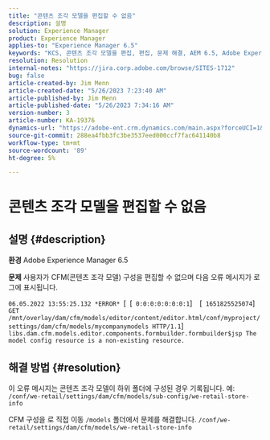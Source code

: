 ```yaml
---
title: "콘텐츠 조각 모델을 편집할 수 없음"
description: 설명
solution: Experience Manager
product: Experience Manager
applies-to: "Experience Manager 6.5"
keywords: "KCS, 콘텐츠 조각 모델을 편집, 편집, 문제 해결, AEM 6.5, Adobe Experience Manager 6.5, CFM, 콘텐츠 조각 모델, 구성, 오류 메시지를 편집할 수 없음"
resolution: Resolution
internal-notes: "https://jira.corp.adobe.com/browse/SITES-1712"
bug: false
article-created-by: Jim Menn
article-created-date: "5/26/2023 7:23:40 AM"
article-published-by: Jim Menn
article-published-date: "5/26/2023 7:34:16 AM"
version-number: 3
article-number: KA-19376
dynamics-url: "https://adobe-ent.crm.dynamics.com/main.aspx?forceUCI=1&pagetype=entityrecord&etn=knowledgearticle&id=3c526e39-96fb-ed11-8849-6045bd006e5a"
source-git-commit: 288ea4fbb3fc3be3537eed000ccf7fac641140b8
workflow-type: tm+mt
source-wordcount: '89'
ht-degree: 5%

---
```


# 콘텐츠 조각 모델을 편집할 수 없음

## 설명 {#description}


<b>환경</b>
Adobe Experience Manager 6.5

<b>문제</b>
사용자가 CFM(콘텐츠 조각 모델) 구성을 편집할 수 없으며 다음 오류 메시지가 로그에 표시됩니다.

`06.05.2022 13:55:25.132 *ERROR* `[` `[` 0:0:0:0:0:0:0:1`]`  `[` 1651825525074`]`  GET /mnt/overlay/dam/cfm/models/editor/content/editor.html/conf/myproject/settings/dam/cfm/models/mycompanymodels HTTP/1.1`]`  libs.dam.cfm.models.editor.components.formbuilder.formbuilder$jsp The model config resource is a non-existing resource.`


## 해결 방법 {#resolution}


이 오류 메시지는 콘텐츠 조각 모델이 하위 폴더에 구성된 경우 기록됩니다.
예: `/conf/we-retail/settings/dam/cfm/models/sub-config/we-retail-store-info`

CFM 구성을 로 직접 이동 `/models` 폴더에서 문제를 해결합니다.
`/conf/we-retail/settings/dam/cfm/models/we-retail-store-info`
